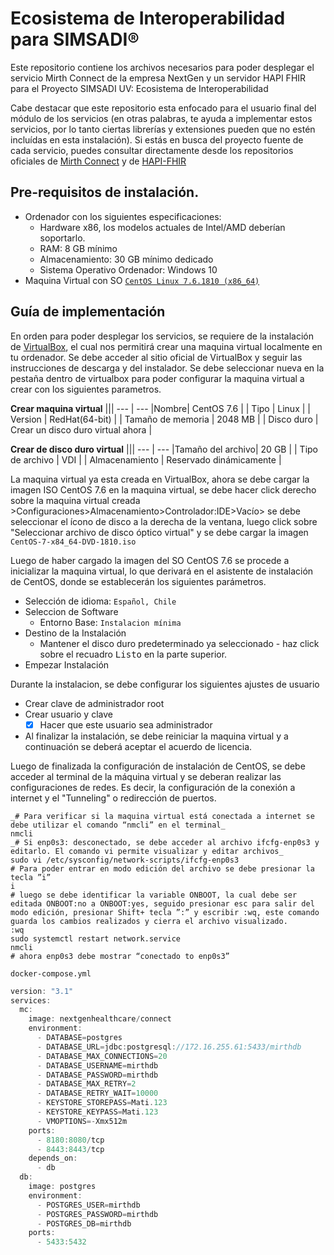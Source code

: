 # Ecosistema de Interoperabilidad para SIMSADI® 

Este repositorio contiene los archivos necesarios para poder desplegar el servicio Mirth Connect de la empresa NextGen y un servidor HAPI FHIR para el Proyecto SIMSADI UV: Ecosistema de Interoperabilidad

Cabe destacar que este repositorio esta enfocado para el usuario final del módulo de los servicios (en otras palabras, te ayuda a implementar estos servicios, por lo tanto ciertas librerías y extensiones pueden que no estén incluídas en esta instalación). Si estás en busca del proyecto fuente de cada servicio,  puedes consultar directamente desde los repositorios oficiales de [Mirth Connect](https://github.com/nextgenhealthcare/connect) y de [HAPI-FHIR](https://github.com/hapifhir/hapi-fhir-jpaserver-starter)


## Pre-requisitos de instalación.
- Ordenador con los siguientes especificaciones:
  - Hardware x86, los modelos actuales de Intel/AMD deberían soportarlo.
  - RAM: 8 GB mínimo
  - Almacenamiento: 30 GB mínimo dedicado
  - Sistema Operativo Ordenador: Windows 10
- Maquina Virtual con SO [`CentOS Linux 7.6.1810 (x86_64)`](http://ftp.iij.ad.jp/pub/linux/centos-vault/7.6.1810/isos/x86_64/CentOS-7-x86_64-DVD-1810.iso) 

## Guía de implementación
En orden para poder desplegar los servicios, se requiere de la instalación de [VirtualBox](https://www.virtualbox.org/), el cual nos permitirá crear una maquina virtual localmente en tu ordenador. Se debe acceder al sitio oficial de VirtualBox y seguir las instrucciones de descarga y del instalador.
Se debe seleccionar nueva en la pestaña dentro de virtualbox para poder configurar la maquina virtual a crear con los siguientes parametros.

**Crear maquina virtual**
|||
--- | --- 
|Nombre| CentOS 7.6 |
| Tipo      | Linux |
| Version      | RedHat(64-bit)     | 
| Tamaño de memoria | 2048 MB      | 
| Disco duro      | Crear un disco duro virtual ahora         |

**Crear de disco duro virtual**
|||
--- | --- 
|Tamaño del archivo| 20 GB |
| Tipo de archivo     | VDI |
| Almacenamiento   | Reservado dinámicamente    | 

La maquina virtual ya esta creada en VirtualBox, ahora se debe cargar la imagen ISO CentOS 7.6 en la maquina virtual, se debe hacer click derecho sobre la maquina virtual creada >Configuraciones>Almacenamiento>Controlador:IDE>Vacío> se debe seleccionar el ícono de disco a la derecha de la ventana, luego click sobre "Seleccionar archivo de disco óptico virtual" y se debe cargar la imagen `CentOS-7-x84_64-DVD-1810.iso`

Luego de haber cargado la imagen del SO CentOS 7.6 se procede a inicializar la maquina virtual, lo que derivará en el asistente de instalación de CentOS, donde se establecerán los siguientes parámetros.

- Selección de idioma: `Español, Chile`
- Seleccion de Software
  - Entorno Base: `Instalacion mínima`
- Destino de la Instalación
  - Mantener el disco duro predeterminado ya seleccionado - haz click sobre el recuadro <samp>Listo</samp> en la parte superior.
- Empezar Instalación


Durante la instalacion, se debe configurar los siguientes ajustes de usuario

- Crear clave de administrador root
- Crear usuario y clave
  - [x] Hacer que este usuario sea administrador
- Al finalizar la instalación, se debe reiniciar la maquina virtual y a continuación se deberá aceptar el acuerdo de licencia.

Luego de finalizada la configuración de instalación de CentOS, se debe acceder al terminal de la máquina virtual y se deberan realizar las configuraciones de redes. Es decir, la configuración de la conexión a internet y el "Tunneling" o redirección de puertos.
 
```linux
_# Para verificar si la maquina virtual está conectada a internet se debe utilizar el comando “nmcli” en el terminal_
nmcli
_# Si enp0s3: desconectado, se debe acceder al archivo ifcfg-enp0s3 y editarlo. El comando vi permite visualizar y editar archivos_
sudo vi /etc/sysconfig/network-scripts/ifcfg-enp0s3
# Para poder entrar en modo edición del archivo se debe presionar la tecla ”i” 
i
# luego se debe identificar la variable ONBOOT, la cual debe ser editada ONBOOT:no a ONBOOT:yes, seguido presionar esc para salir del modo edición, presionar Shift+ tecla ”:” y escribir :wq, este comando guarda los cambios realizados y cierra el archivo visualizado.
:wq
sudo systemctl restart network.service
nmcli
# ahora enp0s3 debe mostrar “conectado to enp0s3” 
```





`docker-compose.yml`

```javascript
version: "3.1"
services:
  mc:
    image: nextgenhealthcare/connect
    environment:
      - DATABASE=postgres
      - DATABASE_URL=jdbc:postgresql://172.16.255.61:5433/mirthdb
      - DATABASE_MAX_CONNECTIONS=20
      - DATABASE_USERNAME=mirthdb
      - DATABASE_PASSWORD=mirthdb
      - DATABASE_MAX_RETRY=2
      - DATABASE_RETRY_WAIT=10000
      - KEYSTORE_STOREPASS=Mati.123
      - KEYSTORE_KEYPASS=Mati.123
      - VMOPTIONS=-Xmx512m
    ports:
      - 8180:8080/tcp
      - 8443:8443/tcp
    depends_on:
      - db
  db:
    image: postgres
    environment:
      - POSTGRES_USER=mirthdb
      - POSTGRES_PASSWORD=mirthdb
      - POSTGRES_DB=mirthdb
    ports:
      - 5433:5432
```

